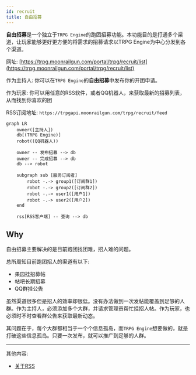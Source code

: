 ```yaml
---
id: recruit
title: 自由招募
---
```


**自由招募**是一个独立于`TRPG Engine`的跑团招募功能。本功能目的是打通多个渠道，让玩家能够更好更方便的将需求的招募请求以TRPG Engine为中心分发到各个渠道。

网址: [https://trpg.moonrailgun.com/portal/trpg/recruit/list](https://trpg.moonrailgun.com/portal/trpg/recruit/list)

作为主持人: 你可以在`TRPG Engine`的**自由招募**中发布你的开团申请。

作为玩家: 你可以用任意的RSS软件，或者QQ机器人，来获取最新的招募列表，从而找到你喜欢的团

RSS订阅地址: `https://trpgapi.moonrailgun.com/trpg/recruit/feed`

```mermaid
graph LR
    owner([主持人])
    db[(TRPG Engine)]
    robot((QQ机器人))
    
    owner -- 发布招募 --> db
    owner -- 完成招募 --> db
    db --> robot
    
    subgraph sub [服务订阅者]
        robot -.-> group1([订阅群1])
        robot -.-> group2([订阅群2])
        robot -.-> user1([用户1])
        robot -.-> user2([用户2])
    end
    
    rss[RSS客户端] -- 查询 --> db
```

## Why

自由招募主要解决的是目前跑团找团难，招人难的问题。

总所周知目前跑团招人的渠道有以下:
- 果园挂招募帖
- 帖吧长期招募
- QQ群挂公告

虽然渠道很多但是招人的效率却很低。没有办法做到一次发帖能覆盖到足够的人群。作为主持人，必须添加多个大群，并请求管理员帮忙挂招人帖。作为玩家，也必须时不时查看群公告来获取最新动态。

其问题在于，每个大群都相当于一个个信息孤岛，而`TRPG Engine`想要做的，就是打破这些信息孤岛。只要一次发布，就可以推广到足够的人群。

-------------------------------

其他内容:
- [关于RSS](https://baike.baidu.com/item/rss/24470)
